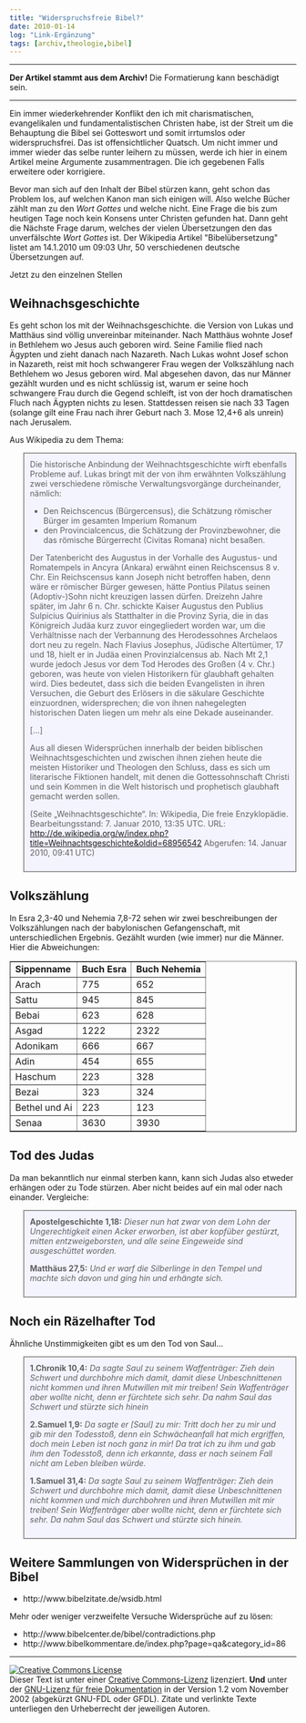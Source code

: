 ```yaml
---
title: "Widerspruchsfreie Bibel?"
date: 2010-01-14
log: "Link-Ergänzung"
tags: [archiv,theologie,bibel]
---
```

<hr><b>Der Artikel stammt aus dem Archiv!</b> Die Formatierung kann beschädigt sein.<hr>

Ein immer wiederkehrender Konflikt den ich mit charismatischen, evangelikalen und fundamentalistischen Christen habe, ist der Streit um die Behauptung die Bibel sei Gotteswort und somit irrtumslos oder widerspruchsfrei. Das ist offensichtlicher Quatsch. Um nicht immer und immer wieder das selbe runter leihern zu müssen, werde ich hier in einem Artikel meine Argumente zusammentragen. Die ich gegebenen Falls erweitere oder korrigiere.

Bevor man sich auf den Inhalt der Bibel stürzen kann, geht schon das Problem los, auf welchen Kanon man sich einigen will. Also welche Bücher zählt man zu den <i>Wort Gottes</i> und welche nicht. Eine Frage die bis zum heutigen Tage noch kein Konsens unter Christen gefunden hat. Dann geht die Nächste Frage darum, welches der vielen Übersetzungen den das unverfälschte <i>Wort Gottes</i> ist. Der Wikipedia Artikel "Bibelübersetzung" listet am 14.1.2010 um 09:03 Uhr, 50 verschiedenen deutsche Übersetzungen auf.

Jetzt zu den einzelnen Stellen

<h2>Weihnachsgeschichte</h2>

Es geht schon los mit der Weihnachsgeschichte. die Version von Lukas und Matthäus sind völlig unvereinbar miteinander. Nach Matthäus wohnte Josef in Bethlehem wo Jesus auch geboren wird. Seine Familie flied nach Ägypten und zieht danach nach Nazareth. Nach Lukas wohnt Josef schon in Nazareth, reist mit hoch schwangerer Frau wegen der Volkszählung nach Bethlehem wo Jesus geboren wird. Mal abgesehen davon, das nur Männer gezählt wurden und es nicht schlüssig ist, warum er seine hoch schwangere Frau durch die Gegend schleift, ist von der hoch dramatischen Fluch nach Ägypten nichts zu lesen. Stattdessen reisen sie nach 33 Tagen (solange gilt eine Frau nach ihrer Geburt nach 3. Mose 12,4+6 als unrein) nach Jerusalem.

Aus Wikipedia zu dem Thema:
<blockquote width=80%; style="padding:10px; background:#f4f4ff; border: 2px solid #999; border-right-width: 2px">
Die historische Anbindung der Weihnachtsgeschichte wirft ebenfalls Probleme auf. Lukas bringt mit der von ihm erwähnten Volkszählung zwei verschiedene römische Verwaltungsvorgänge durcheinander, nämlich:
<ul>
   <li>Den Reichscencus (Bürgercensus), die Schätzung römischer Bürger im gesamten Imperium Romanum</li>
   <li>den Provincialcencus, die Schätzung der Provinzbewohner, die das römische Bürgerrecht (Civitas Romana) nicht besaßen.</li>
</ul>
Der Tatenbericht des Augustus in der Vorhalle des Augustus- und Romatempels in Ancyra (Ankara) erwähnt einen Reichscensus 8 v. Chr. Ein Reichscensus kann Joseph nicht betroffen haben, denn wäre er römischer Bürger gewesen, hätte Pontius Pilatus seinen (Adoptiv-)Sohn nicht kreuzigen lassen dürfen. Dreizehn Jahre später, im Jahr 6 n. Chr. schickte Kaiser Augustus den Publius Sulpicius Quirinius als Statthalter in die Provinz Syria, die in das Königreich Judäa kurz zuvor eingegliedert worden war, um die Verhältnisse nach der Verbannung des Herodessohnes Archelaos dort neu zu regeln. Nach Flavius Josephus, Jüdische Altertümer, 17 und 18, hielt er in Judäa einen Provinzialcensus ab. Nach Mt 2,1 wurde jedoch Jesus vor dem Tod Herodes des Großen (4 v. Chr.) geboren, was heute von vielen Historikern für glaubhaft gehalten wird. Dies bedeutet, dass sich die beiden Evangelisten in ihren Versuchen, die Geburt des Erlösers in die säkulare Geschichte einzuordnen, widersprechen; die von ihnen nahegelegten historischen Daten liegen um mehr als eine Dekade auseinander. 

[...]

Aus all diesen Widersprüchen innerhalb der beiden biblischen Weihnachtsgeschichten und zwischen ihnen ziehen heute die meisten Historiker und Theologen den Schluss, dass es sich um literarische Fiktionen handelt, mit denen die Gottessohnschaft Christi und sein Kommen in die Welt historisch und prophetisch glaubhaft gemacht werden sollen.

(Seite „Weihnachtsgeschichte“. In: Wikipedia, Die freie Enzyklopädie. Bearbeitungsstand: 7. Januar 2010, 13:35 UTC. URL: http://de.wikipedia.org/w/index.php?title=Weihnachtsgeschichte&oldid=68956542 Abgerufen: 14. Januar 2010, 09:41 UTC)
</blockquote>


<h2>Volkszählung</h2>
In Esra 2,3-40 und Nehemia 7,8-72 sehen wir zwei beschreibungen der Volkszählungen nach der babylonischen Gefangenschaft, mit unterschiedlichen Ergebnis. Gezählt wurden (wie immer) nur die Männer. Hier die Abweichungen:

<table border="1">
  <tr>
    <td><b>Sippenname</b></td>
    <td><b>Buch Esra</b></td>
    <td><b>Buch Nehemia</b></td>
  </tr>
  <tr>
    <td>Arach</td>
    <td>775</td>
    <td>652</td>
  </tr>
  <tr>
    <td>Sattu</td>
    <td>945</td>
    <td>845</td>
  </tr>
  <tr>
    <td>Bebai</td>
    <td>623</td>
    <td>628</td>
  </tr>
  <tr>
    <td>Asgad</td>
    <td>1222</td>
    <td>2322</td>
  </tr>
  <tr>
    <td>Adonikam</td>
    <td>666</td>
    <td>667</td>
  </tr>
  <tr>
    <td>Adin</td>
    <td>454</td>
    <td>655</td>
  </tr>
  <tr>
    <td>Haschum</td>
    <td>223</td>
    <td>328</td>
  </tr>
  <tr>
    <td>Bezai</td>
    <td>323</td>
    <td>324</td>
  </tr>
  <tr>
    <td>Bethel und Ai</td>
    <td>223</td>
    <td>123</td>
  </tr>
  <tr>
    <td>Senaa</td>
    <td>3630</td>
    <td>3930</td>
  </tr>
</table>

<h2>Tod des Judas</h2>
Da man bekanntlich nur einmal sterben kann, kann sich Judas also etweder erhängen oder zu Tode stürzen. Aber nicht beides auf ein mal oder nach einander. Vergleiche:

<blockquote width=80%; style="padding:10px; background:#f4f4ff; border: 2px solid #999; border-right-width: 2px">
<b>Apostelgeschichte 1,18:</b> <i> Dieser nun hat zwar von dem Lohn der Ungerechtigkeit einen Acker erworben, ist aber kopfüber gestürzt, mitten entzweigeborsten, und alle seine Eingeweide sind ausgeschüttet worden.</i>

<b>Matthäus 27,5:</b> <i>Und er warf die Silberlinge in den Tempel und machte sich davon und ging hin und erhängte sich.</i>
</blockquote>

<h2>Noch ein Räzelhafter Tod</h2>
Ähnliche Unstimmigkeiten gibt es um den Tod von Saul...

<blockquote width=80%; style="padding:10px; background:#f4f4ff; border: 2px solid #999; border-right-width: 2px">
<b>1.Chronik 10,4:</b> <i> Da sagte Saul zu seinem Waffenträger: Zieh dein Schwert und durchbohre mich damit, damit diese Unbeschnittenen nicht kommen und ihren Mutwillen mit mir treiben! Sein Waffenträger aber wollte nicht, denn er fürchtete sich sehr. Da nahm Saul das Schwert und stürzte sich hinein</i>

<b>2.Samuel 1,9:</b> <i>Da sagte er [Saul] zu mir: Tritt doch her zu mir und gib mir den Todesstoß, denn ein Schwächeanfall hat mich ergriffen, doch mein Leben ist noch ganz in mir! Da trat ich zu ihm und gab ihm den Todesstoß, denn ich erkannte, dass er nach seinem Fall nicht am Leben bleiben würde.</i>

<b>1.Samuel 31,4:</b> <i>Da sagte Saul zu seinem Waffenträger: Zieh dein Schwert und durchbohre mich damit, damit diese Unbeschnittenen nicht kommen und mich durchbohren und ihren Mutwillen mit mir treiben! Sein Waffenträger aber wollte nicht, denn er fürchtete sich sehr. Da nahm Saul das Schwert und stürzte sich hinein.</i>
</blockquote>

<h2>Weitere Sammlungen von Widersprüchen in der Bibel</h2>
<ul>
<li>http://www.bibelzitate.de/wsidb.html </li>
</ul>
Mehr oder weniger verzweifelte Versuche Widersprüche auf zu lösen:
<ul>
<li>http://www.bibelcenter.de/bibel/contradictions.php </li>
<li>http://www.bibelkommentare.de/index.php?page=qa&category_id=86 </li>
</ul>

<hr>

 <a rel="license" href="http://creativecommons.org/licenses/by-sa/3.0/de/"><img alt="Creative Commons License" style="border-width:0" src="http://i.creativecommons.org/l/by-sa/3.0/de/88x31.png" /></a><br />Dieser <span xmlns:dc="http://purl.org/dc/elements/1.1/" href="http://purl.org/dc/dcmitype/Text" rel="dc:type">Text</span> ist unter einer <a rel="license" href="http://creativecommons.org/licenses/by-sa/3.0/de/">Creative Commons-Lizenz</a> lizenziert. <b>Und</b> unter der <a href="http://de.wikipedia.org/wiki/GFDL">GNU-Lizenz für freie Dokumentation</a> in der Version 1.2 vom November 2002 (abgekürzt GNU-FDL oder GFDL). Zitate und verlinkte Texte unterliegen den Urheberrecht der jeweiligen Autoren.
